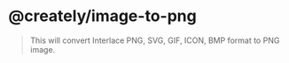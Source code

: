 # @creately/image-to-png

> This will convert Interlace PNG, SVG, GIF, ICON, BMP format to PNG image.
